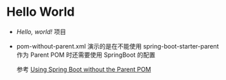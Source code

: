 # Hello World
- *Hello, world!* 项目
- pom-without-parent.xml 演示的是在不能使用 spring-boot-starter-parent 作为 Parent POM 时还需要使用 SpringBoot 的配置
    
    参考 [Using Spring Boot without the Parent POM](https://docs.spring.io/spring-boot/docs/current/maven-plugin/reference/htmlsingle/#using.import)
